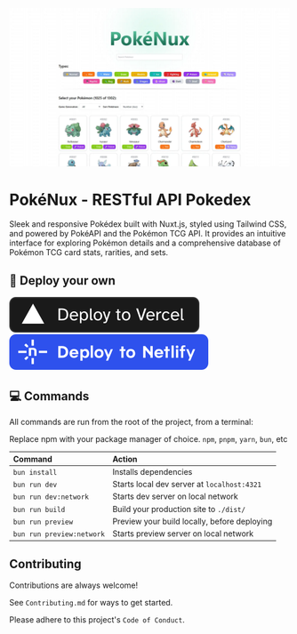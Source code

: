 ![PokéNux](/public/sitemap.webp)

# PokéNux - RESTful API Pokedex

Sleek and responsive Pokédex built with Nuxt.js, styled using Tailwind CSS, and powered by PokéAPI and the Pokémon TCG API. It provides an intuitive interface for exploring Pokémon details and a comprehensive database of Pokémon TCG card stats, rarities, and sets.

## 🚀 Deploy your own

[![Deploy with Vercel](_deploy_vercel.svg)](https://vercel.com/new/clone?repository-url=https://github.com/KurutoDenzeru/PokéNux)  [![Deploy with Netlify](_deploy_netlify.svg)](https://app.netlify.com/start/deploy?repository=https://github.com/KurutoDenzeru/PokéNux)

## 💻 Commands

All commands are run from the root of the project, from a terminal:

Replace npm with your package manager of choice. `npm`, `pnpm`, `yarn`, `bun`, etc

| Command                   | Action                                       |
| :------------------------ | :------------------------------------------- |
| `bun install`             | Installs dependencies                        |
| `bun run dev`             | Starts local dev server at `localhost:4321`  |
| `bun run dev:network`     | Starts dev server on local network           |
| `bun run build`           | Build your production site to `./dist/`      |
| `bun run preview`         | Preview your build locally, before deploying |
| `bun run preview:network` | Starts preview server on local network       |

## Contributing

Contributions are always welcome!

See `Contributing.md` for ways to get started.

Please adhere to this project's `Code of Conduct`.
